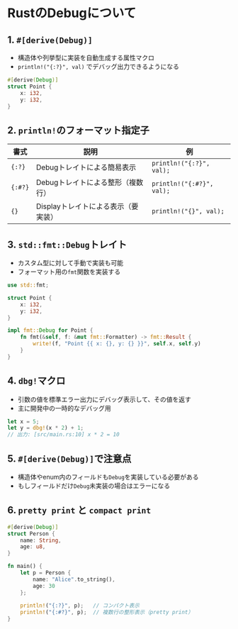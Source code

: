 # RustのDebugについて

## 1. `#[derive(Debug)]`
- 構造体や列挙型に実装を自動生成する属性マクロ
- `println!("{:?}", val)` でデバッグ出力できるようになる

```rust
#[derive(Debug)]
struct Point {
    x: i32,
    y: i32,
}
```

## 2. `println!`のフォーマット指定子

| 書式 | 説明 | 例 |
|------|------|-----|
| `{:?}` | Debugトレイトによる簡易表示 | `println!("{:?}", val);` |
| `{:#?}` | Debugトレイトによる整形（複数行） | `println!("{:#?}", val);` |
| `{}` | Displayトレイトによる表示（要実装） | `println!("{}", val);` |

## 3. `std::fmt::Debug`トレイト
- カスタム型に対して手動で実装も可能
- フォーマット用の`fmt`関数を実装する

```rust
use std::fmt;

struct Point {
    x: i32,
    y: i32,
}

impl fmt::Debug for Point {
    fn fmt(&self, f: &mut fmt::Formatter) -> fmt::Result {
        write!(f, "Point {{ x: {}, y: {} }}", self.x, self.y)
    }
}
```

## 4. `dbg!`マクロ
- 引数の値を標準エラー出力にデバッグ表示して、その値を返す
- 主に開発中の一時的なデバッグ用

```rust
let x = 5;
let y = dbg!(x * 2) + 1;
// 出力: [src/main.rs:10] x * 2 = 10
```

## 5. `#[derive(Debug)]`で注意点
- 構造体やenum内のフィールドも`Debug`を実装している必要がある
- もしフィールドだけ`Debug`未実装の場合はエラーになる

## 6. `pretty print` と `compact print`

```rust
#[derive(Debug)]
struct Person {
    name: String,
    age: u8,
}

fn main() {
    let p = Person {
        name: "Alice".to_string(),
        age: 30
    };
    
    println!("{:?}", p);   // コンパクト表示
    println!("{:#?}", p);  // 複数行の整形表示（pretty print）
}
```
